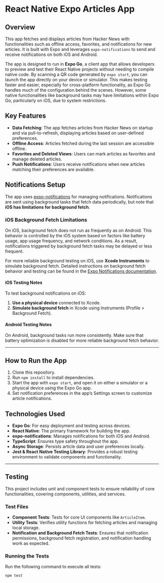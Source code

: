 # React Native Expo Articles App

## Overview

This app fetches and displays articles from Hacker News with functionalities such as offline access, favorites, and notifications for new articles. It is built with Expo and leverages `expo-notifications` to send and receive notifications on both iOS and Android.

The app is designed to run in **Expo Go**, a client app that allows developers to preview and test their React Native projects without needing to compile native code. By scanning a QR code generated by `expo start`, you can launch the app directly on your device or simulator. This makes testing faster and easier, especially for cross-platform functionality, as Expo Go handles much of the configuration behind the scenes. However, some native functionalities like background tasks may have limitations within Expo Go, particularly on iOS, due to system restrictions.

## Key Features

- **Data Fetching**: The app fetches articles from Hacker News on startup and via pull-to-refresh, displaying articles based on user-defined preferences.
- **Offline Access**: Articles fetched during the last session are accessible offline.
- **Favorites and Deleted Views**: Users can mark articles as favorites and manage deleted articles.
- **Push Notifications**: Users receive notifications when new articles matching their preferences are available.

## Notifications Setup

The app uses [expo-notifications](https://docs.expo.dev/versions/latest/sdk/notifications/) for managing notifications. Notifications are sent using background tasks that fetch data periodically, but note that **iOS has limitations for background fetch**.

### iOS Background Fetch Limitations

On iOS, background fetch does not run as frequently as on Android. This behavior is controlled by the iOS system based on factors like battery usage, app usage frequency, and network conditions. As a result, notifications triggered by background fetch tasks may be delayed or less frequent.

For more reliable background testing on iOS, use **Xcode Instruments** to simulate background fetch. Detailed instructions on background fetch behavior and testing can be found in the [Expo Notifications documentation](https://docs.expo.dev/versions/latest/sdk/notifications/#limitations-on-ios).

#### iOS Testing Notes

To test background notifications on iOS:

1. **Use a physical device** connected to Xcode.
2. **Simulate background fetch** in Xcode using Instruments (Profile > Background Fetch).

#### Android Testing Notes

On Android, background tasks run more consistently. Make sure that battery optimization is disabled for more reliable background fetch behavior.

---

## How to Run the App

1. Clone this repository.
2. Run `npm install` to install dependencies.
3. Start the app with `expo start`, and open it on either a simulator or a physical device using the Expo Go app.
4. Set notification preferences in the app’s Settings screen to customize article notifications.

## Technologies Used

- **Expo Go**: For easy deployment and testing across devices.
- **React Native**: The primary framework for building the app.
- **expo-notifications**: Manages notifications for both iOS and Android.
- **TypeScript**: Ensures type safety throughout the app.
- **Async Storage**: Persists article data and user preferences locally.
- **Jest & React Native Testing Library**: Provides a robust testing environment to validate components and functionality.

---

## Testing

This project includes unit and component tests to ensure reliability of core functionalities, covering components, utilities, and services.

### Test Files

- **Component Tests**: Tests for core UI components like `ArticleItem`.
- **Utility Tests**: Verifies utility functions for fetching articles and managing local storage.
- **Notification and Background Fetch Tests**: Ensures that notification permissions, background fetch registration, and notification handling work as expected.

### Running the Tests

Run the following command to execute all tests:

```bash
npm test
```
